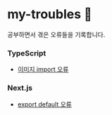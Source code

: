# my-troubles 💫
공부하면서 겪은 오류들을 기록합니다.

### TypeScript
- [이미지 import 오류](https://github.com/root-zero-o/my-troubles/blob/main/typescript/img_import.md)

### Next.js
- [export default 오류](https://github.com/root-zero-o/my-troubles/blob/main/Next.js/export%20default%20%EC%98%A4%EB%A5%98.md)
